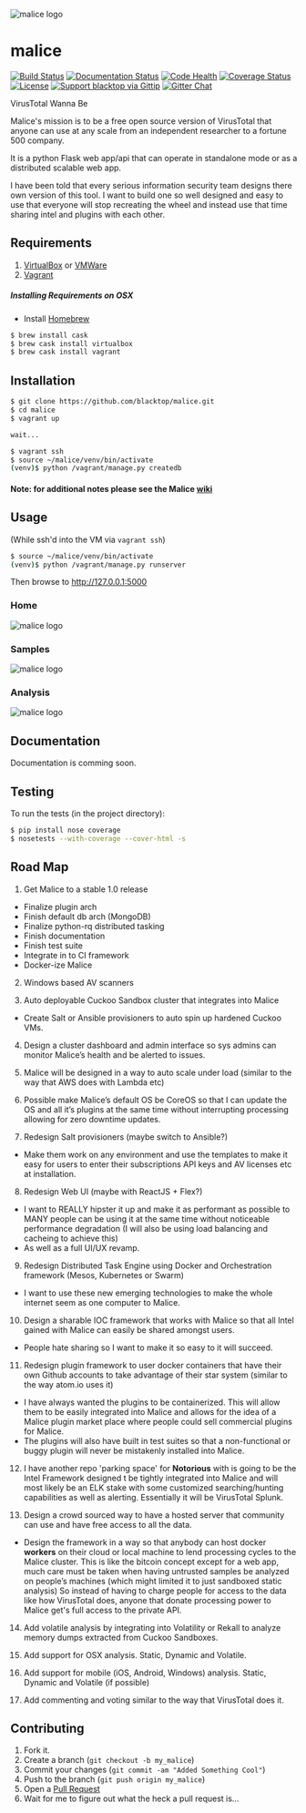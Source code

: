 ![malice logo][malice-logo]

malice
======
[![Build Status][travis-badge]](https://travis-ci.org/blacktop/malice)
[![Documentation Status][docs-badge]](http://malice.readthedocs.org/en/mongo/)
[![Code Health][health-badge]](https://landscape.io/github/blacktop/malice/master)
[![Coverage Status][cov-badge]](https://coveralls.io/r/blacktop/malice)
[![License][license]](http://www.apache.org/licenses/LICENSE-2.0)
[![Support blacktop via Gittip][gittip-badge]](https://www.gittip.com/blacktop/)
[![Gitter Chat][gitter-badge]](https://gitter.im/blacktop/malice)

VirusTotal Wanna Be

Malice's mission is to be a free open source version of VirusTotal that anyone can use at any scale from an independent researcher to a fortune 500 company.

It is a python Flask web app/api that can operate in standalone mode or as a distributed scalable web app.

I have been told that every serious information security team designs there own version of this tool.  I want to build one so well designed and easy to use that everyone will stop recreating the wheel and instead use that time sharing intel and plugins with each other.

Requirements
------------
1. [VirtualBox](https://www.virtualbox.org/wiki/Downloads) or [VMWare](https://www.vmware.com/products/fusion/)
2. [Vagrant](http://www.vagrantup.com/downloads.html)

##### Installing Requirements on OSX
 - Install [Homebrew](http://brew.sh)
```bash
$ brew install cask
$ brew cask install virtualbox
$ brew cask install vagrant
```

Installation
------------
```bash
$ git clone https://github.com/blacktop/malice.git
$ cd malice
$ vagrant up

wait...

$ vagrant ssh
$ source ~/malice/venv/bin/activate
(venv)$ python /vagrant/manage.py createdb
```
#### Note: for additional notes please see the Malice [wiki](https://github.com/blacktop/malice/wiki)
Usage
-----
(While ssh'd into the VM via ```vagrant ssh```)
```bash
$ source ~/malice/venv/bin/activate
(venv)$ python /vagrant/manage.py runserver
```

Then browse to http://127.0.0.1:5000

### Home
![malice logo][index]
### Samples
![malice logo][samples]
### Analysis
![malice logo][analysis]

Documentation
-------------
Documentation is comming soon.

Testing
-------
To run the tests (in the project directory):
```bash
$ pip install nose coverage
$ nosetests --with-coverage --cover-html -s
```

Road Map
--------

1) Get Malice to a stable 1.0 release
 - Finalize plugin arch
 - Finish default db arch (MongoDB)
 - Finalize python-rq distributed tasking
 - Finish documentation
 - Finish test suite
 - Integrate in to CI framework
 - Docker-ize Malice

2) Windows based AV scanners

3) Auto deployable Cuckoo Sandbox cluster that integrates into Malice
 - Create Salt or Ansible provisioners to auto spin up hardened Cuckoo VMs.

4) Design a cluster dashboard and admin interface so sys admins can monitor Malice’s health and be alerted to issues.  

5) Malice will be designed in a way to auto scale under load (similar to the way that AWS does with Lambda etc)

6) Possible make Malice’s default OS be CoreOS so that I can update the OS and all it’s plugins at the same time without interrupting processing allowing for zero downtime updates.

7) Redesign Salt provisioners (maybe switch to Ansible?)
 - Make them work on any environment and use the templates to make it easy for users to enter their subscriptions API keys and AV licenses etc at installation.

8) Redesign Web UI (maybe with ReactJS + Flex?)
 - I want to REALLY hipster it up and make it as performant as possible to MANY people can be using it at the same time without noticeable performance degradation (I will also be using load balancing and cacheing to achieve this)
 - As well as a full UI/UX revamp.

9) Redesign Distributed Task Engine using Docker and Orchestration framework (Mesos, Kubernetes or Swarm)
 - I want to use these new emerging technologies to make the whole internet seem as one computer to Malice.

10) Design a sharable IOC framework that works with Malice so that all Intel gained with Malice can easily be shared amongst users.
 - People hate sharing so I want to make it so easy to it will succeed.

11) Redesign plugin framework to user docker containers that have their own Github accounts to take advantage of their star system (similar to the way atom.io uses it)
 - I have always wanted the plugins to be containerized.  This will allow them to be easily integrated into Malice and allows for the idea of a Malice plugin market place where people could sell commercial plugins for Malice.
 - The plugins will also have built in test suites so that a non-functional or buggy plugin will never be mistakenly installed into Malice.

12) I have another repo 'parking space' for **Notorious** with is going to be the Intel Framework designed t be tightly integrated into Malice and will most likely be an ELK stake with some customized searching/hunting capabilities as well as alerting.  Essentially it will be VirusTotal Splunk.

13) Design a crowd sourced way to have a hosted server that community can use and have free access to all the data.  
 - Design the framework in a way so that anybody can host docker **workers** on their cloud or local machine to lend processing cycles to the Malice cluster.  This is like the bitcoin concept except for a web app, much care must be taken when having untrusted samples be analyzed on people’s machines (which might limited it to just sandboxed static analysis)  So instead of having to charge people for access to the data like how VirusTotal does, anyone that donate processing power to Malice get's full access to the private API.

14) Add volatile analysis by integrating into Volatility or Rekall to analyze memory dumps extracted from Cuckoo Sandboxes.

15) Add support for OSX analysis. Static, Dynamic and Volatile.

16) Add support for mobile (iOS, Android, Windows) analysis. Static, Dynamic and Volatile (if possible)

17) Add commenting and voting similar to the way that VirusTotal does it.

Contributing
------------
1. Fork it.
2. Create a branch (`git checkout -b my_malice`)
3. Commit your changes (`git commit -am "Added Something Cool"`)
4. Push to the branch (`git push origin my_malice`)
5. Open a [Pull Request](https://github.com/blacktop/malice/pulls)
6. Wait for me to figure out what the heck a pull request is...

<!-- Links -->
[malice-logo]: https://raw.githubusercontent.com/black-top/malice/master/app/static/img/logo/malice_logo.png
[travis-badge]: https://travis-ci.org/blacktop/malice.svg?branch=master
[docs-badge]: https://readthedocs.org/projects/malice/badge/?version=latest
[health-badge]: https://landscape.io/github/blacktop/malice/master/landscape.png
[cov-badge]: https://coveralls.io/repos/blacktop/malice/badge.svg?branch=master
[gittip-badge]: http://img.shields.io/gittip/blacktop.svg
[gitter-badge]: https://badges.gitter.im/blacktop/malice.png
[index]: https://raw.githubusercontent.com/blacktop/malice/master/docs/images/index.png
[samples]: https://raw.githubusercontent.com/blacktop/malice/master/docs/images/samples.png
[analysis]: https://raw.githubusercontent.com/blacktop/malice/master/docs/images/analysis.png
[license]: https://img.shields.io/badge/licence-Apache%202-blue.svg
